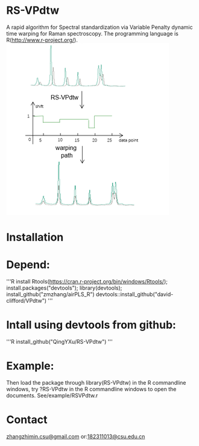 # RS-VPdtw
A rapid algorithm for Spectral standardization via Variable Penalty dynamic time warping for Raman spectroscopy. The programming language is R(http://www.r-project.org/).
![image](https://github.com/QingYXu/RS-VPdtw/raw/master/fig.png)
# Installation
# Depend:
'''R
install Rtools(https://cran.r-project.org/bin/windows/Rtools/);
install.packages("devtools");
library(devtools); 
install_github("zmzhang/airPLS_R")
devtools::install_github("david-clifford/VPdtw")
'''
# Intall using devtools from github:
'''R
install_github("QingYXu/RS-VPdtw")
'''
# Example:
Then load the package through library(RS-VPdtw) in the R commandline windows, try ?RS-VPdtw in the R commandline windows to open the documents.
See/example/RSVPdtw.r
# Contact
zhangzhimin.csu@gmail.com or:182311013@csu.edu.cn
